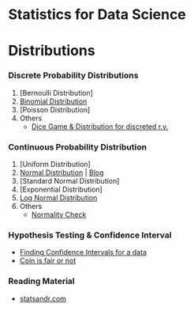 # Statistics for Data Science

# Distributions
### Discrete Probability Distributions
1. [Bernoulli Distribution]
2. [Binomial Distribution](./Distributions/Binomial_Distribution.ipynb)
3. [Poisson Distribution]
4. Others
    - [Dice Game & Distribution for discreted r.v.](./Distributions/dice.ipynb)

### Continuous Probability Distribution
1. [Uniform Distribution]
2. [Normal Distribution](./Distributions/Normal_Distribution.ipynb)  | [Blog](https://statsandr.com/blog/do-my-data-follow-a-normal-distribution-a-note-on-the-most-widely-used-distribution-and-how-to-test-for-normality-in-r/#what-is-a-normal-distribution)
3. [Standard Normal Distribution]
4. [Exponential Distribution]
5. [Log Normal Distribution](./Distributions/LogNormal_Distribution.ipynb)
6. Others
    - [Normality Check](./Distributions/Normality_check.ipynb)

### Hypothesis Testing & Confidence Interval
- [Finding Confidence Intervals for a data](./Hy_CI/Calculate_CI.ipynb)
- [Coin is fair or not](./Hy_CI/Coin_is_fair.ipynb)


### Reading Material
- [statsandr.com](https://statsandr.com/blog/)